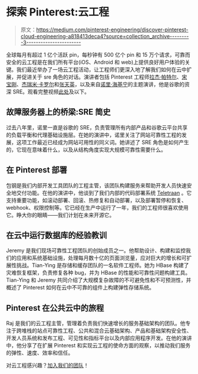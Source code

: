 # 探索 Pinterest:云工程

> 原文：<https://medium.com/pinterest-engineering/discover-pinterest-cloud-engineering-a818413deca4?source=collection_archive---------3----------------------->

全球每月有超过 1 亿个活跃 pin，每秒钟有 500 亿个 pin 和 15 万个请求，可靠而安全的云工程是在我们所有平台(iOS、Android 和 web)上提供良好用户体验的关键。我们最近举办了一场云工程活动，让工程师们更深入地了解我们如何在云中扩展，并促进关于 sre 角色的对话。演讲者包括 Pinterest 工程师[拉杰·帕特尔](https://www.pinterest.com/patel0538/)、[宋宝刚](https://www.pinterest.com/baogangs/)、[杰瑞米·卡罗尔](https://www.pinterest.com/jeremycarroll/)和[张天英](https://www.pinterest.com/changtianying/)，以及来自[诺里·海基宁](https://www.pinterest.com/n0r1/)的主题演讲，他是谷歌的资深 SRE。观看完整视频[此处](https://www.youtube.com/watch?v=Enxd6U7zrJc)及以下。

## 故障服务器上的桥梁:SRE 简史

过去八年里，诺里一直是谷歌的 SRE，负责管理所有内部产品和谷歌云平台共享的负载平衡和代理基础设施层。在她的演讲中，诺里关注了网站可靠性工程的发展，这项工作最近已经成为网站可用性的同义词。她讲述了 SRE 角色是如何产生的，它现在意味着什么，以及从结构角度实现大规模可靠性需要什么。

## 在 Pinterest 部署

包钢是我们内部开发工具团队的工程主管，该团队构建服务来帮助开发人员快速安全地交付功能。在他的演讲中，他谈到了我们内部的代码部署系统 [Teletraan](https://engineering.pinterest.com/blog/under-hood-teletraan-deploy-system) 。它支持重要功能，如滚动部署、回滚、热修复和自动部署，以及部署暂停和恢复、webhook、权限控制等。它已经在生产中运行了一年，我们的工程师很喜欢使用它。睁大你的眼睛——我们计划在未来开源它。

## 在云中运行数据库的经验教训

Jeremy 是我们现场可靠性工程团队的创始成员之一。他帮助设计、构建和监控我们的应用和系统基础设施，处理每月数十亿的页面浏览量，应对巨大的增长和可扩展性挑战。Tian-Ying 是存储和缓存团队的一名软件工程师。她为 HBase 构建了灾难恢复框架，负责修复各种 bug，并为 HBase 的性能和可靠性问题构建工具。Tian-Ying 和 Jeremy 共同介绍了大规模复杂故障的不可避免性和不可预测性，并概述了 Pinterest 如何在云中不可靠的组件上构建弹性存储系统。

## Pinterest 在公共云中的旅程

Raj 是我们的云工程主管，管理着负责我们快速增长的服务基础架构的团队。他专注于跨堆栈的站点可靠性工程、公共和混合云基础架构、产品和基础架构安全性、开发人员系统和发布工程、可见性和指标平台以及内部应用程序开发。在他的演讲中，他分享了在扩展 Pinterest 和实现云工程的使命方面的观察，以推动我们服务的弹性、速度、效率和信任。

对云工程感兴趣？[加入我们的团队](https://careers.pinterest.com/careers/engineering/san-francisco)！